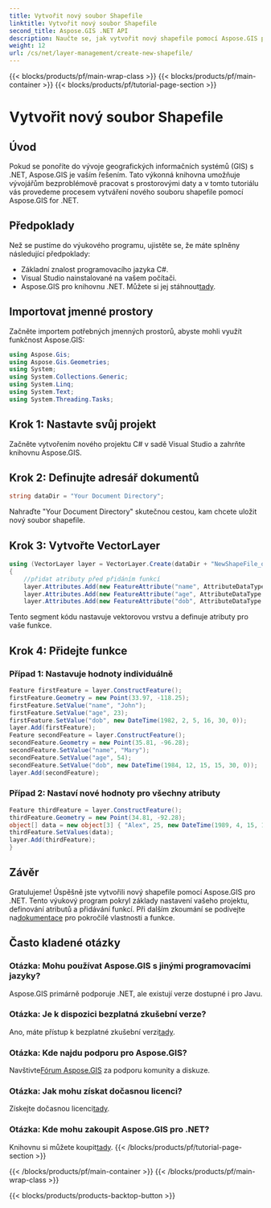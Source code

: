 ```yaml
---
title: Vytvořit nový soubor Shapefile
linktitle: Vytvořit nový soubor Shapefile
second_title: Aspose.GIS .NET API
description: Naučte se, jak vytvořit nový shapefile pomocí Aspose.GIS pro .NET. Postupujte podle našeho podrobného průvodce a odemkněte sílu manipulace s prostorovými daty.
weight: 12
url: /cs/net/layer-management/create-new-shapefile/
---
```


{{< blocks/products/pf/main-wrap-class >}}
{{< blocks/products/pf/main-container >}}
{{< blocks/products/pf/tutorial-page-section >}}

# Vytvořit nový soubor Shapefile

## Úvod
Pokud se ponoříte do vývoje geografických informačních systémů (GIS) s .NET, Aspose.GIS je vaším řešením. Tato výkonná knihovna umožňuje vývojářům bezproblémově pracovat s prostorovými daty a v tomto tutoriálu vás provedeme procesem vytváření nového souboru shapefile pomocí Aspose.GIS for .NET.
## Předpoklady
Než se pustíme do výukového programu, ujistěte se, že máte splněny následující předpoklady:
- Základní znalost programovacího jazyka C#.
- Visual Studio nainstalované na vašem počítači.
-  Aspose.GIS pro knihovnu .NET. Můžete si jej stáhnout[tady](https://releases.aspose.com/gis/net/).
## Importovat jmenné prostory
Začněte importem potřebných jmenných prostorů, abyste mohli využít funkčnost Aspose.GIS:
```csharp
using Aspose.Gis;
using Aspose.Gis.Geometries;
using System;
using System.Collections.Generic;
using System.Linq;
using System.Text;
using System.Threading.Tasks;
```
## Krok 1: Nastavte svůj projekt
Začněte vytvořením nového projektu C# v sadě Visual Studio a zahrňte knihovnu Aspose.GIS.
## Krok 2: Definujte adresář dokumentů
```csharp
string dataDir = "Your Document Directory";
```
Nahraďte "Your Document Directory" skutečnou cestou, kam chcete uložit nový soubor shapefile.
## Krok 3: Vytvořte VectorLayer
```csharp
using (VectorLayer layer = VectorLayer.Create(dataDir + "NewShapeFile_out.shp", Drivers.Shapefile))
{
    //přidat atributy před přidáním funkcí
    layer.Attributes.Add(new FeatureAttribute("name", AttributeDataType.String));
    layer.Attributes.Add(new FeatureAttribute("age", AttributeDataType.Integer));
    layer.Attributes.Add(new FeatureAttribute("dob", AttributeDataType.DateTime));
```
Tento segment kódu nastavuje vektorovou vrstvu a definuje atributy pro vaše funkce.
## Krok 4: Přidejte funkce
### Případ 1: Nastavuje hodnoty individuálně
```csharp
Feature firstFeature = layer.ConstructFeature();
firstFeature.Geometry = new Point(33.97, -118.25);
firstFeature.SetValue("name", "John");
firstFeature.SetValue("age", 23);
firstFeature.SetValue("dob", new DateTime(1982, 2, 5, 16, 30, 0));
layer.Add(firstFeature);
Feature secondFeature = layer.ConstructFeature();
secondFeature.Geometry = new Point(35.81, -96.28);
secondFeature.SetValue("name", "Mary");
secondFeature.SetValue("age", 54);
secondFeature.SetValue("dob", new DateTime(1984, 12, 15, 15, 30, 0));
layer.Add(secondFeature);
```
### Případ 2: Nastaví nové hodnoty pro všechny atributy
```csharp
Feature thirdFeature = layer.ConstructFeature();
thirdFeature.Geometry = new Point(34.81, -92.28);
object[] data = new object[3] { "Alex", 25, new DateTime(1989, 4, 15, 15, 30, 0) };
thirdFeature.SetValues(data);
layer.Add(thirdFeature);
}
```
## Závěr
 Gratulujeme! Úspěšně jste vytvořili nový shapefile pomocí Aspose.GIS pro .NET. Tento výukový program pokryl základy nastavení vašeho projektu, definování atributů a přidávání funkcí. Při dalším zkoumání se podívejte na[dokumentace](https://reference.aspose.com/gis/net/) pro pokročilé vlastnosti a funkce.
## Často kladené otázky
### Otázka: Mohu používat Aspose.GIS s jinými programovacími jazyky?
Aspose.GIS primárně podporuje .NET, ale existují verze dostupné i pro Javu.
### Otázka: Je k dispozici bezplatná zkušební verze?
 Ano, máte přístup k bezplatné zkušební verzi[tady](https://releases.aspose.com/).
### Otázka: Kde najdu podporu pro Aspose.GIS?
 Navštivte[Fórum Aspose.GIS](https://forum.aspose.com/c/gis/33) za podporu komunity a diskuze.
### Otázka: Jak mohu získat dočasnou licenci?
 Získejte dočasnou licenci[tady](https://purchase.aspose.com/temporary-license/).
### Otázka: Kde mohu zakoupit Aspose.GIS pro .NET?
 Knihovnu si můžete koupit[tady](https://purchase.aspose.com/buy).
{{< /blocks/products/pf/tutorial-page-section >}}

{{< /blocks/products/pf/main-container >}}
{{< /blocks/products/pf/main-wrap-class >}}

{{< blocks/products/products-backtop-button >}}
